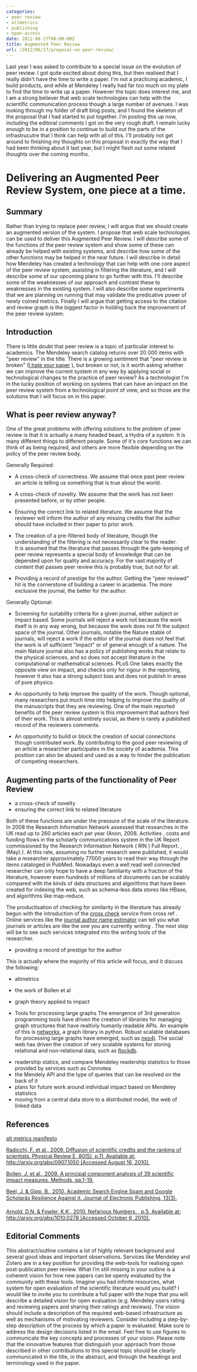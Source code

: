 ```yaml
---
categories:
- peer review
- altmetrics
- publishing
- open-access
date: 2012-06-17T00:00:00Z
title: Augmented Peer Review
url: /2012/06/17/proposal-on-peer-review/
---
```


Last year I was asked to contribute to a special issue on the evolution of peer review. I got quite excited about doing this, but then realised that I really didn't have the time to write a paper. I'm not a practicing academic, I build products, and while at Mendeley I really had far too much on my plate to find the time to write up a paper. However the topic does interest me, and I am a strong believer that web scale technologies can help with the scientific communication process though a large number of avenues. I was looking through my folder of draft blog posts, and I found the skeleton of the proposal that I had started to put together. I'm posting this up now, including the editoral comments I got on the very rough draft. I remain lucky enough to be in a position to continue to build out the parts of the infrastrucutre that I think can help with all of this. I'll probably not get around to finishing my thoughts on this proposal in exactly the way that I had been thinking about it last year, but I might flesh out some related thoughts over the coming months. 



# Delivering an Augmented Peer Review System, one piece at a time. 

## Summary 
Rather than trying to replace peer review, I will argue that we should create an augmented version of the system. I  propose that web scale technologies can be used to deliver this Augmented Peer Review. I will describe some of the functions of the peer review system and show some of these can already be helped with existing systems, and describe how some of the other functions may be helped in the near future. 
I will describe in detail how Mendeley has created a technology that can help with one core aspect of the peer review system, assisting in filtering the literature, and I will describe some of our upcoming plans to go further with this. I'll describe some of the weaknesses of our approach and contrast these to weaknesses in the existing system. I will also describe some experiments that we are planning on running that may validate the predicative power of newly coined metrics. Finally I will argue that getting access to the citation and review graph is the biggest factor in holding back the improvement of the peer review system.


## Introduction
There is little doubt that peer review is a topic of particular interest to academics. The Mendeley search catalog returns over 20 000 items with "peer review" in the title. There is a growing sentiment that "peer review is broken" ([I hate your paper][bpr] ), but broken or not, is it worth asking whether we can improve the current system in any way by applying social or technological changes to the practice of peer review? As a technologist I'm in the lucky position of working on systems that can have an impact on the peer review system from a technological point of view, and so those are the solutions that I will focus on in this paper. 

[bpr]: http://www.the-scientist.com/templates/trackable/display/article1.jsp?a_day=1&index=1&year=2010&page=36&month=8&o_url=2010/8/1/36/1

## What is peer review anyway?
One of the great problems with offering solutions to the problem of peer review is that it is actually a many headed beast, a Hydra of a system. It is many different things to different people. Some of it's core functions we can think of as being required, and others are more flexible depending on the policy of the peer review body. 

Generally Required:
    
- A cross-check of correctness.
    We assume that once past peer review an article is telling us something that is true about the world.
    
- A cross-check of novelty.
    We assume that the work has not been presented before, or by other people.

- Ensuring the correct link to related literature.
    We assume that the reviewer will inform the author of any missing credits that the author should have included in their paper to prior work.

- The creation of a pre-filtered body of literature, though the understanding of the filtering is not necessarily clear to the reader.  
    It is assumed that the literature that passes through the gate-keeping of peer review represents a special body of knowledge that can be depended upon for quality and accuracy. For the vast majority of content that passes peer review this is probably true, but not for all. 

- Providing a record of prestige for the author.
   Getting the "peer reviewd" hit is the cornerstone of building a career in academia. The more exclusive the journal, the better for the author. 

Generally Optional:

- Screening for suitability criteria for a given journal, either subject or impact based.
    Some journals will reject a work not because the work itself is in any way wrong, but because the work does not fit the subject space of the journal. Other journals, notable the Nature stable of journals, will reject a work if the editor of the journal does not feel that the work is of sufficient "impact" or of general enough of a nature. The main Nature journal also has a policy of publishing works that relate to the physical sciences, and so does not accept literature in the computational or mathematical sciences. PLoS One takes exactly the opposite view on impact, and checks only for rigour in the reporting, however it also has a strong subject bias and does not publish in areas of pure physics.

- An opportunity to help improve the quality of the work.
    Though optional, many researchers put much time into helping to improve the quality of the manuscripts that they are reviewing. One of the main reported benefits of the peer review system is this improvement that authors feel of their work. This is almost entirely social, as there is rarely a published record of the reviewers comments.

- An opportunity to build or block the creation of social connections though contributed work.
    By contributing to the good peer reviewing of an article a researcher participates in the society of academia. This position can also be abused and used as a way to hinder the publication of competing researchers. 



 ## Augmenting parts of the functionality of Peer Review

- a cross-check of novelty
- ensuring the correct link to related literature

Both of these functions are under the pressure of the scale of the literature. In 2008 the Research Information Network assessed that researches in the UK read up to 260 articles each per year (Anon, 2008. Activities , costs and funding flows in the scholarly communications system in the UK Report commissioned by the Research Information Network ( RIN ) Full Report. , (May).). At this rate, assuming no further research were published, it would take a researcher approximately 77000 years to read their way through the items cataloged in PubMed. Nowadays even a well read well connected researcher can only hope to have a deep familiarity with a fraction of the literature, however even hundreds of millions of documents can be scalably compared with the kinds of data structures and algorithms that have been created for indexing the web, such as schema-less data stores like HBase, and algorithms like map-reduce.  
    
The productisation of checking for similarity in the literature has already begun with the introduction of the [cross check][cc] service from cross ref 
. Online services like the [journal author name estimator][jane] can tell you what journals or articles are like the one you are currently writing . The next step will be to see such services integrated into the writing tools of the researcher. 

[cc]: http://www.crossref.org/crosscheck.html
[jane]: http://www.biosemantics.org/jane/

- providing a record of prestige for the author

This is actually where the majority of this article will focus, and it discuss the following:

- altmetrics
- the work of Bollen et al
- graph theory applied to impact

- Tools for processing large graphs
The emergence of 3rd generation programming tools have driven the creation of libraries for managing graph structures that have realtivly humanly readable APIs. An example of this is [networkx][nx], a graph library in python. Robust scalable databases for processing large graphs have emerged, such as [neo4j][n4j]. The social web has driven the creation of very scalable systems for storing relational and non-relational data, such as [flockdb][fdb].  

[nx]: http://networkx.lanl.gov/
[n4j]: http://neo4j.org/
[fdb]: https://github.com/twitter/flockdb

- readership statics, and compare Mendeley readership statistics to those provided by services such as Connotea
- the Mendely API and the type of queries that can be resolved on the back of it
- plans for future work around individual impact based on Mendeley statistics
- moving from a central data store to a distributed model, the web of linked data

## References
 
[alt metrics manifesto][aman] 
 
[Radicchi, F. et al., 2009. Diffusion of scientific credits and the ranking of scientists. Physical Review E, 80(5), p.11. Available at: http://arxiv.org/abs/0907.1050 [Accessed August 16, 2010].][ref1]

[Bollen, J. et al., 2009. A principal component analysis of 39 scientific impact measures. Methods, pp.1-19.][ref2]

[Beel, J. & Gipp, B., 2010. Academic Search Engine Spam and Google Scholarâs Resilience Against it. Journal of Electronic Publishing, 13(3).][ref3]

[Arnold, D.N. & Fowler, K.K., 2010. Nefarious Numbers. , p.5. Available at: http://arxiv.org/abs/1010.0278 [Accessed October 6, 2010].][ref4]


[aman]: http://altmetrics.org/manifesto/

[ref1]: http://www.mendeley.com/research/diffusion-of-scientific-credits-and-the-ranking-of-scientists/

[ref2]: http://www.mendeley.com/research/a-principal-component-analysis-of-39-scientic-impact-measures/

[ref3]: http://www.mendeley.com/research/academic-search-engine-spam-google-scholar-s-resilience-against-it/

[ref4]: http://www.mendeley.com/research/nefarious-numbers/

## Editorial Comments 

This abstract/outline contains a lot of highly relevant background and several good ideas and important observations. Services like Mendeley and Zotero are in a key position for providing the web-tools for realising open post-publication peer review. What I’m still missing in your outline is a coherent vision for how new papers can be openly evaluated by the community with these tools. Imagine you had infinite resources, what system for open evaluation of the scientific literature would you build?
I would like to invite you to contribute a full paper with the hope that you will describe a detailed vision for open evaluation (e.g. Mendeley users rating and reviewing papers and sharing their ratings and reviews). The vision should include a description of the required web-based infrastructure as well as mechanisms of motivating reviewers. Consider including a step-by-step description of the process by which a paper is evaluated. Make sure to address the design decisions listed in the email. Feel free to use figures to communicate the key concepts and processes of your vision. Please note that the innovative features that distinguish your approach from those described in other contributions to this special topic should be clearly communicated in the title, in the abstract, and through the headings and terminology used in the paper.









